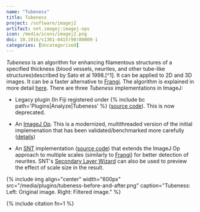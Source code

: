 ```yaml
---
name: "Tubeness"
title: Tubeness
project: /software/imagej2
artifact: net.imagej:imagej-ops
icon: /media/icons/imagej2.png
doi: 10.1016/s1361-8415(98)80009-1
categories: [Uncategorized]
---
```


_Tubeness_ is an algorithm for enhancing filamentous structures of a specified thickness (blood vessels, neurites, and other tube-like structures)described by Sato et al 1998.[^1]. It can be applied to 2D and 3D images. It can be a faster alternative to [Frangi](/plugins/frangi). The algorithm is explained in more detail [here](https://github.com/imagej/imagej-ops/pull/527). There are three _Tubeness_ implementations in ImageJ:

- Legacy plugin (In Fiji registered under {% include bc path='Plugins|Analyze|Tubeness' %} ([source code](https://github.com/fiji/VIB/blob/master/src/main/java/features/Tubeness_.java)). This is now deprecated.

- An [ImageJ Op](/libs/imagej-ops/index). This is a modernized, multithreaded version of the initial implemenation that has been validated/benchmarked more carefully ([details](https://github.com/imagej/imagej-ops/pull/527))

- An [SNT](/plugins/snt) implementation ([source code](https://github.com/morphonets/SNT/tree/master/src/main/java/sc/fiji/snt/filter)) that extends the ImageJ Op approach to multiple scales (similarly to [Frangi](/plugins/frangi)) for better detection of neurites. SNT's [Secondary Layer Wizard](/plugins/snt/manual#tracing-on-secondary-image) can also be used to preview the effect of scale size in the result.



{% include img align="center" width="600px" src="/media/plugins/tubeness-before-and-after.png" caption="Tubeness: Left: Original image. Right: Filtered image." %}




{% include citation fn=1 %}
